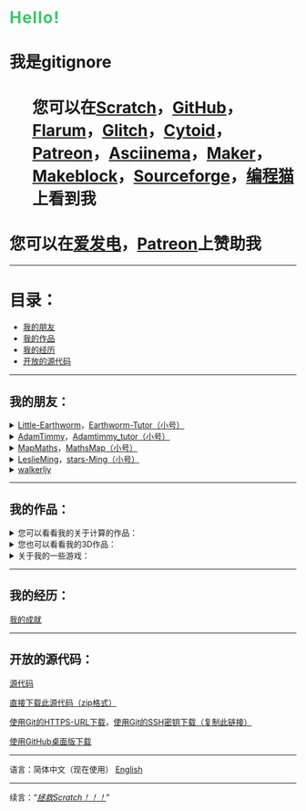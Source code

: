 <!DOCTYPE html>
<html>
  <head>
    <title>gitignore的个人介绍</title>
  </head>
  <body>
    <h1 class="cs">
      <span style="background-color: rgb(255, 255, 255);color: rgb(55, 200, 100);text-align: right;letter-spacing: 1.5px;">Hello!</span>
    </h1>
    <h1 class="ct">我是gitignore</h1>
    <h1 class="ct">
      <dd>
        您可以在<a href="http://scratch.mit.edu/users/gitignore/" target="_blank">Scratch</a>，<a href="https://github.com/ljy-002" target="_blank">GitHub</a>，<a href="https://gitignore.flarum.cloud/" target="_blank">Flarum</a>，<a href="https://glitch.com/@ljy123ljy123" target="_blank">Glitch</a>，<a href="https://cytoid.cn/profile/gitignore" target="_blank">Cytoid</a>，<a href="https://www.patreon.com/user?u=39290366&fan_landing=true" target="_blank">Patreon</a>，<a href="https://asciinema.org/~gitignore" target="_blank">Asciinema</a>，<a href="https://www.youngmaker.com/home/teacher_member/catalog/uid/121590.html" target="_blank">Maker</a>，<a href="https://mblock.makeblock.com/u/1264223" target="_blank">Makeblock</a>，<a href="https://sourceforge.net/u/gitignore/profile/" target="_blank">Sourceforge</a>，<a href="https://shequ.codemao.cn/user/7588327" target="_blank">编程猫</a>上看到我
      </dd>
    </h1>
    <h1>您可以在<a href="https://afdian.net/@gitignore" target="_blank">爱发电</a>，<a href="https://www.patreon.com/user?u=39290366&fan_landing=true" target="_blank">Patreon</a>上赞助我</h1>
    <hr/>
    <h1>目录：</h1>
    <ul>
      <li><a href="#我的朋友：" id="我的朋友：">我的朋友</a></li>
      <li><a href="#我的作品：" id="我的作品：">我的作品</a></li>
      <li><a href="#我的经历：" id="我的经历：">我的经历</a></li>
      <li><a href="#开放的源代码：" id="开放的源代码：">开放的源代码</a></li>
    </ul>
    <hr/>
    <h2>我的朋友：</h2>
      <details>
        <summary><a href="https://scratch.mit.edu/users/Little-Earthworm/" target="_blank">Little-Earthworm</a>，<a href="https://scratch.mit.edu/users/Earthworm-Tutor/" target="_blank">Earthworm-Tutor（小号）</a></summary>
          <dd>您可以在<a href="http://scratch.mit.edu/users/Little-Earthworm/" target="_blank">Scratch</a>看到他，或者在<a href="https://github.com/Little-Earthworm" target="_blank">GitHub</a>，<a href="https://earthworm.flarum.cloud/" target="_blank">Flarum</a>，<a href="https://glitch.com/@Little-Earthworm" target="_blank">Glitch</a>上看到他</dd>
          <a href="https://earthworm-web.github.io/zh-cn/index.html" target="_blank">他的github.io主页</a>
      </details>
      <details>
        <summary><a href="https://scratch.mit.edu/users/AdamTimmy/" target="_blank">AdamTimmy</a>，<a href="https://scratch.mit.edu/users/Adamtimmy_tutor/" target="_blank">Adamtimmy_tutor（小号）</a></summary>
          <dd>您可以在<a href="https://scratch.mit.edu/users/AdamTimmy/" target="_blank">Scratch</a>看到她</dd>
      </details>
      <details>
        <summary><a href="https://scratch.mit.edu/users/MapMaths/" target="_blank">MapMaths</a>，<a href="https://scratch.mit.edu/users/MathsMap/" target="_blank">MathsMap（小号）</a></summary>
          <dd>您可以在<a href="https://scratch.mit.edu/users/MapMaths/" target="_blank">Scratch</a>看到他，或者在<a href="https://github.com/MapMaths" target="_blank">GitHub</a>，<a href="https://glitch.com/@MapMaths" target="_blank">Glitch</a>，<a href="https://mapmaths.flarum.cloud/" target="_blank">Flarum</a>上看到他</dd>
          <a href="https://mapmaths.github.io/" target="_blank">他的github.io主页</a>
      </details>
      <details>
        <summary><a href="https://scratch.mit.edu/users/LeslieMing/" target="_blank">LeslieMing</a>，<a href="https://scratch.mit.edu/users/stars-Ming/" target="_blank">stars-Ming（小号）</a></summary>
          <dd>您可以在<a href="https://scratch.mit.edu/users/LeslieMing/" target="_blank">Scratch</a>看到她，或者在<a href="https://github.com/LeslieMingg" target="_blank">GitHub</a>上看到她</dd>
      </details>
      <details>
        <summary><a href="https://github.com/walkerljy" target="_blank">walkerljy</a></summary>
          <dd>您可以在<a href="https://github.com/walkerljy" target="_blank">GitHub</a>上看到他</dd>
          <a href="https://walkerljy.github.io/" target="_blank">他的github.io主页</a>
      </details>
    <hr/>
    <h2>我的作品：</h2>
    <details>
        <summary>您可以看看我的关于计算的作品：</summary>
        <ol>
          <li><a href="https://scratch.mit.edu/projects/390106595/" target="_blank">运算神器V1.8.5</a></li>
          <li><a href="https://scratch.mit.edu/projects/401852935/" target="_blank">二/十进制转换</a></li>
          <li><a href="https://scratch.mit.edu/projects/401858817/" target="_blank">算“A”</a></li>
          <li><a href="https://scratch.mit.edu/projects/386873251/" target="_blank">Prime Numbers</a></li>
          <li><a href="https://scratch.mit.edu/projects/399763948/" target="_blank">计算"!"</a></li>
          <li><a href="https://scratch.mit.edu/projects/410708069/" target="_blank">指数函数</a></li>
          <li><a href="https://scratch.mit.edu/projects/407245340/" target="_blank">倒数关系</a></li>
          <li><a href="https://scratch.mit.edu/projects/407245340/" target="_blank">三个滑杆</a></li>
          <li><a href="https://scratch.mit.edu/projects/407049906/" target="_blank">cot余切三角函数制图</a></li>
        </ol>
    </details>
    <details>
        <summary>您也可以看看我的3D作品：</summary>
        <ol>
          <li><a href="https://scratch.mit.edu/projects/400069880/" target="_blank">梯体点矩阵3D</a></li>
          <li><a href="https://scratch.mit.edu/projects/400072481" target="_blank">三角体点矩阵3D</a></li>
          <li><a href="https://scratch.mit.edu/projects/400072481" target="_blank">方形点矩阵3D</a></li>
          <li><a href="https://scratch.mit.edu/projects/408831482" target="_blank">3DScratch场地</a></li>
        </ol>
    </details>
    <details>
      <summary>关于我的一些游戏：</summary>
      <ol>
          <li><a href="https://scratch.mit.edu/projects/411453458" target="_blank">Hamiltonian Way-汉密尔顿路</a> <a href="blob:https://scratch.mit.edu/5d0cec73-cd72-46a6-a500-48e0a1a8e15e" target="_blank">下载sb3文件</a></li>
          <li><a href="https://scratch.mit.edu/projects/411246064" target="_blank">Farmers Life-农民生活</a></li>
          <li><a href="https://scratch.mit.edu/projects/411242677" target="_blank">@@特朗普够了！！！</a> <a href="blob:https://scratch.mit.edu/a084c8b1-dcb1-477c-bbe1-f1ccd126478d" target="_blank">下载sb3文件</a></li>
          <li><a href="https://scratch.mit.edu/projects/400837419" target="_blank">Parkour that can't jump-不能跳跃的跑酷</a></li>
          <li><a href="https://scratch.mit.edu/projects/400871131" target="_blank">别出白线</a></li>
          <li><a href="https://scratch.mit.edu/projects/408831482" target="_blank">3DScratch场地</a></li>
          <li><a href="https://scratch.mit.edu/projects/400848174" target="_blank">跳伞模拟器V2.0</a></li>
          <li><a href="https://scratch.mit.edu/projects/401532493" target="_blank">角色跑酷</a></li>
      </ol>
    </details>
    <hr/>
    <h2>我的经历：</h2>
    <a href="https://ljy-002.github.io/giti.github.io/gitignore%20achievement" target="_blank">我的成就</a>
    <hr/>
    <h2>开放的源代码：</h2>
    <p><a href="https://github.com/ljy-002/Web-gitignore.github.io" target="_blank">源代码</a></p>
    <p><a href="https://codeload.github.com/ljy-002/Web-gitignore.github.io/zip/master" target="_blank">直接下载此源代码（zip格式）</a></p>
    <p><a href="https://github.com/ljy-002/Web-gitignore.github.io.git" target="_blank">使用Git的HTTPS-URL下载</a>，<a href="git@github.com:ljy-002/Web-gitignore.github.io.git" target="_blank">使用Git的SSH密钥下载（复制此链接）</a></p>
    <p><a href="x-github-client://openRepo/https://github.com/ljy-002/Web-gitignore.github.io" target="_blank">使用GitHub桌面版下载</a></p>
    <hr/>
    <p>语言：简体中文（现在使用） <a href="https://ljy-002.github.io/Web-gitignore.github.io/En" target="_blank">English</a></p>
    <hr/>
    <p>续言：“<i><a href="https://github.com/ljy-002/Save-Scratch">拯救Scratch！！！</a></i>”</p>
  </body>
</html>
